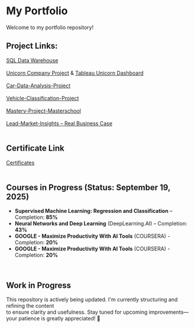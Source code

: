 # My Portfolio

Welcome to my portfolio repository! 

## Project Links:

[SQL Data Warehouse](https://github.com/KonstantinData/SQL-Data-Warehouse.git)<br>
<br>
[Unicorn Company Project](https://github.com/KonstantinData/Unicorn-Company-Project.git) & [Tableau Unicorn Dashboard](https://public.tableau.com/app/profile/condata/viz/Unicorn_Company_Tableau_draft/SalesDashboard)<br>
<br>
[Car-Data-Analysis-Project](https://github.com/KonstantinData/Car-Data-Analysis-Project)<br>
<br>
[Vehicle-Classification-Project](https://github.com/KonstantinData/Vehicle-Classification-Project)<br>
<br>
[Mastery-Project-Masterschool](https://github.com/KonstantinData/Mastery-Project-Masterschool.git)<br>
<br>
[Lead-Market-Insights – Real Business Case](https://github.com/KonstantinData/Lead-Market-Insights)<br>
<br>
## **Certificate Link** 

[Certificates](https://github.com/KonstantinData/Bootcamp-Analytics/tree/main/Certificate)<br>
<br>


## Courses in Progress (Status: September 19, 2025)

- **Supervised Machine Learning: Regression and Classification** – Completion: **85%**
- **Neural Networks and Deep Learning** (DeepLearning.AI) – Completion: **43%**
- **GOOGLE - Maximize Productivity With AI Tools** (COURSERA) - Completion: **20%**
- **GOOGLE - Maximize Productivity With AI Tools** (COURSERA) - Completion: **20%**

<br>

## **Work in Progress**  

This repository is actively being updated. I'm currently structuring and refining the content <br> 
to ensure clarity and usefulness. Stay tuned for upcoming improvements—your patience is greatly appreciated! 🚀
<br>
